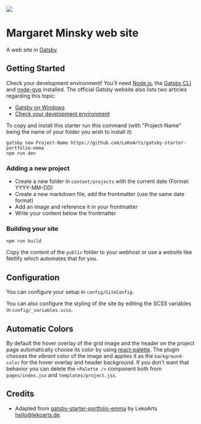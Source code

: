 ![](https://i.imgur.com/M0nwIVi.png)

# Margaret Minsky web site

A web site in [Gatsby](https://www.gatsbyjs.org/).

## Getting Started

Check your development environment! You'll need [Node.js](https://nodejs.org/en/), the [Gatsby CLI](https://www.gatsbyjs.org/docs/) and [node-gyp](https://github.com/nodejs/node-gyp#installation) installed. The official Gatsby website also lists two articles regarding this topic:
- [Gatsby on Windows](https://www.gatsbyjs.org/docs/gatsby-on-windows/)
- [Check your development environment](https://www.gatsbyjs.org/tutorial/part-one/#check-your-development-environment)

To copy and install this starter run this command (with "Project-Name" being the name of your folder you wish to install it)

```
gatsby new Project-Name https://github.com/LeKoArts/gatsby-starter-portfolio-emma
npm run dev
```

### Adding a new project

- Create a new folder in ``content/projects`` with the current date (Format: YYYY-MM-DD)
- Create a new markdown file, add the frontmatter (use the same date format)
- Add an image and reference it in your frontmatter
- Write your content below the frontmatter

### Building your site

```
npm run build
```
Copy the content of the ``public`` folder to your webhost or use a website like Netlify which automates that for you.

## Configuration

You can configure your setup in ``config/SiteConfig``.

You can also configure the styling of the site by editing the SCSS variables in ``config/_variables.scss``.

## Automatic Colors

By default the hover overlay of the grid image and the header on the project page automatically choose its color by using [react-palette](https://github.com/leonardokl/react-palette).
The plugin chooses the *vibrant* color of the image and applies it as the ``background-color`` for the hover overlay and header background. If you don't want that behavior you can delete the ``<Palette />`` component both from ``pages/index.jsx`` and ``templates/project.jsx``.

## Credits

- Adapted from [gatsby-starter-portfolio-emma](https://github.com/LeKoArts/gatsby-starter-portfolio-emma) by LekoArts <hello@lekoarts.de>.
